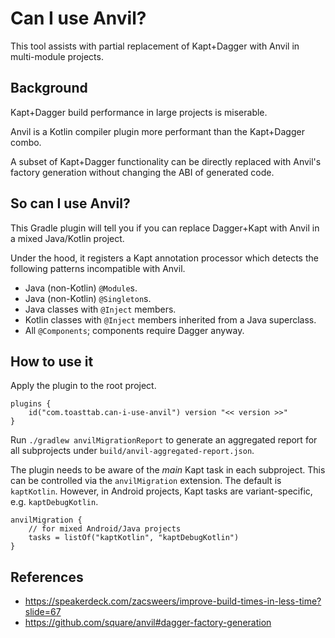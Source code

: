 # Can I use Anvil?

This tool assists with partial replacement of Kapt+Dagger with Anvil in multi-module projects.

## Background

Kapt+Dagger build performance in large projects is miserable.

Anvil is a Kotlin compiler plugin more performant than the Kapt+Dagger combo.

A subset of Kapt+Dagger functionality can be directly replaced with Anvil's factory generation without changing the ABI of generated code.

## So can I use Anvil?

This Gradle plugin will tell you if you can replace Dagger+Kapt with Anvil in a mixed Java/Kotlin project.

Under the hood, it registers a Kapt annotation processor which detects the following patterns incompatible with Anvil.

* Java (non-Kotlin) `@Module`s.
* Java (non-Kotlin) `@Singleton`s.
* Java classes with `@Inject` members.
* Kotlin classes with `@Inject` members inherited from a Java superclass.
* All `@Components`; components require Dagger anyway.

## How to use it

Apply the plugin to the root project.

```
plugins {
    id("com.toasttab.can-i-use-anvil") version "<< version >>"
}
```

Run `./gradlew anvilMigrationReport` to generate an aggregated report for all subprojects under `build/anvil-aggregated-report.json`.

The plugin needs to be aware of the _main_ Kapt task in each subproject. This can be controlled via the `anvilMigration` extension.
The default is `kaptKotlin`. However, in Android projects, Kapt tasks are variant-specific, e.g. `kaptDebugKotlin`.

```
anvilMigration {
    // for mixed Android/Java projects
    tasks = listOf("kaptKotlin", "kaptDebugKotlin") 
}
```

## References

* https://speakerdeck.com/zacsweers/improve-build-times-in-less-time?slide=67
* https://github.com/square/anvil#dagger-factory-generation
